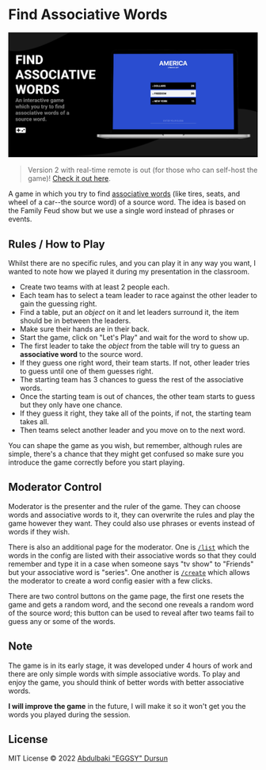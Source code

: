 # Find Associative Words

<p align="center">
  <img src="./public/demo.png" alt="demo of the game" />
</p>

> Version 2 with real-time remote is out (for those who can self-host the game)! [Check it out here](https://github.com/eggsy/find-associative-words/tree/socket).

A game in which you try to find [associative words](https://en.wikipedia.org/wiki/Associative_meaning) (like tires, seats, and wheel of a car--the source word) of a source word. The idea is based on the Family Feud show but we use a single word instead of phrases or events.

## Rules / How to Play

Whilst there are no specific rules, and you can play it in any way you want, I wanted to note how we played it during my presentation in the classroom.

- Create two teams with at least 2 people each.
- Each team has to select a team leader to race against the other leader to gain the guessing right.
- Find a table, put an _object_ on it and let leaders surround it, the item should be in between the leaders.
- Make sure their hands are in their back.
- Start the game, click on "Let's Play" and wait for the word to show up.
- The first leader to take the _object_ from the table will try to guess an **associative word** to the source word.
- If they guess one right word, their team starts. If not, other leader tries to guess until one of them guesses right.
- The starting team has 3 chances to guess the rest of the associative words.
- Once the starting team is out of chances, the other team starts to guess but they only have one chance.
- If they guess it right, they take all of the points, if not, the starting team takes all.
- Then teams select another leader and you move on to the next word.

You can shape the game as you wish, but remember, although rules are simple, there's a chance that they might get confused so make sure you introduce the game correctly before you start playing.

## Moderator Control

Moderator is the presenter and the ruler of the game. They can choose words and associative words to it, they can overwrite the rules and play the game however they want. They could also use phrases or events instead of words if they wish.

There is also an additional page for the moderator. One is [`/list`](https://associative-words.netlify.app/list) which the words in the config are listed with their associative words so that they could remember and type it in a case when someone says "tv show" to "Friends" but your associative word is "series". One another is [`/create`](https://associative-words.netlify.app/create) which allows the moderator to create a word config easier with a few clicks.

There are two control buttons on the game page, the first one resets the game and gets a random word, and the second one reveals a random word of the source word; this button can be used to reveal after two teams fail to guess any or some of the words.

## Note

The game is in its early stage, it was developed under 4 hours of work and there are only simple words with simple associative words. To play and enjoy the game, you should think of better words with better associative words.

**I will improve the game** in the future, I will make it so it won't get you the words you played during the session.

## License

MIT License © 2022 [Abdulbaki "EGGSY" Dursun](https://github.com/eggsy)
